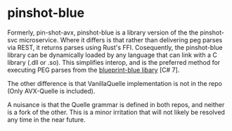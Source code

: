 # pinshot-blue

Formerly, pin-shot-avx, pinshot-blue is a library version of the the pinshot-svc microservice. Where it differs is that rather than delivering peg parses via REST, it returns parses using Rust's FFI.
Cosequently, the pinshot-blue library can be dynamically loaded by any language that can link with a C library (.dll or .so). This simplifies interop, and is the preferred method for executing PEG parses from the [blueprint-blue libary](https://github.com/kwonus/blueprint-blue/tree/main/Blueprint-Blue-Lib) [C# 7]. 

The other difference is that VanillaQuelle implementation is not in the repo (Only AVX-Quelle is included).

A nuisance is that the Quelle grammar is defined in both repos, and neither is a fork of the other. This is a minor irritation that will
not likely be resolved any time in the near future.
